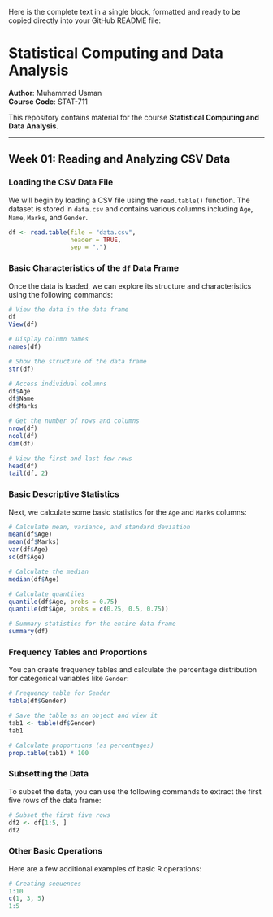 Here is the complete text in a single block, formatted and ready to be copied directly into your GitHub README file:

# Statistical Computing and Data Analysis

**Author**: Muhammad Usman  
**Course Code**: STAT-711  

This repository contains material for the course **Statistical Computing and Data Analysis**.

---

## Week 01: Reading and Analyzing CSV Data

### Loading the CSV Data File

We will begin by loading a CSV file using the `read.table()` function. The dataset is stored in `data.csv` and contains various columns including `Age`, `Name`, `Marks`, and `Gender`.

```r
df <- read.table(file = "data.csv",
                 header = TRUE,
                 sep = ",")
```

### Basic Characteristics of the `df` Data Frame

Once the data is loaded, we can explore its structure and characteristics using the following commands:

```r
# View the data in the data frame
df
View(df)

# Display column names
names(df)

# Show the structure of the data frame
str(df)

# Access individual columns
df$Age
df$Name
df$Marks

# Get the number of rows and columns
nrow(df)
ncol(df)
dim(df)

# View the first and last few rows
head(df)
tail(df, 2)
```

### Basic Descriptive Statistics

Next, we calculate some basic statistics for the `Age` and `Marks` columns:

```r
# Calculate mean, variance, and standard deviation
mean(df$Age)
mean(df$Marks)
var(df$Age)
sd(df$Age)

# Calculate the median
median(df$Age)

# Calculate quantiles
quantile(df$Age, probs = 0.75)
quantile(df$Age, probs = c(0.25, 0.5, 0.75))

# Summary statistics for the entire data frame
summary(df)
```

### Frequency Tables and Proportions

You can create frequency tables and calculate the percentage distribution for categorical variables like `Gender`:

```r
# Frequency table for Gender
table(df$Gender)

# Save the table as an object and view it
tab1 <- table(df$Gender)
tab1

# Calculate proportions (as percentages)
prop.table(tab1) * 100
```

### Subsetting the Data

To subset the data, you can use the following commands to extract the first five rows of the data frame:

```r
# Subset the first five rows
df2 <- df[1:5, ]
df2
```

### Other Basic Operations

Here are a few additional examples of basic R operations:

```r
# Creating sequences
1:10
c(1, 3, 5)
1:5
```
